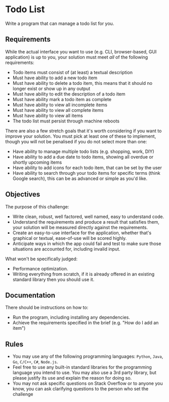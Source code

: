 # Todo List 
Write a program that can manage a todo list for you.

## Requirements

While the actual interface you want to use (e.g. CLI, browser-based, GUI application) is up to you, your solution must meet _all_ of the following requirements:

- Todo items must consist of (at least) a textual description
- Must have ability to add a new todo item
- Must have ability to delete a todo item, this means that it should no longer exist or show up in any output
- Must have ability to edit the description of a todo item
- Must have ability mark a todo item as complete
- Must have ability to view all incomplete items
- Must have ability to view all complete items
- Must have ability to view all items
- The todo list must persist through machine reboots

There are also a few stretch goals that it's worth considering if you want to improve your solution.
You must pick at least one of these to implement, though you will not be penalised if you do not select more than one:

- Have ability to manage multiple todo lists (e.g. shopping, work, DIY)
- Have ability to add a due date to todo items, showing all overdue or shortly upcoming items
- Have ability to add icons for each todo item, that can be set by the user
- Have ability to search through your todo items for specific terms (think Google search), this can be as advanced or simple as you'd like.

## Objectives 

The purpose of this challenge:

- Write clean, robust, well factored, well named, easy to understand code.
- Understand the requirements and produce a result that satisfies them, your solution will be measured directly against the requirements.
- Create an easy-to-use interface for the application, whether that's graphical or textual, ease-of-use will be scored highly.
- Anticipate ways in which the app could fail and test to make sure those situations are accounted for, including invalid input.

What won't be specifically judged:
- Performance optimization.
- Writing everything from scratch, if it is already offered in an existing standard library then you should use it.

## Documentation
There should be instructions on how to:

- Run the program, including installing any dependencies. 
- Achieve the requirements specified in the brief (e.g. "How do I add an item")

## Rules
- You may use any of the following programming languages: `Python`, `Java`, `Go`, `C/C++`, `C#`, `Node.js`.
- Feel free to use any built-in standard libraries for the programming language you intend to use.  You may also use a 3rd party library, but please justify its use and explain the reason for doing so.
- You may not ask specific questions on Stack Overflow or to anyone you know, you can ask clarifying questions to the person who set the challenge

